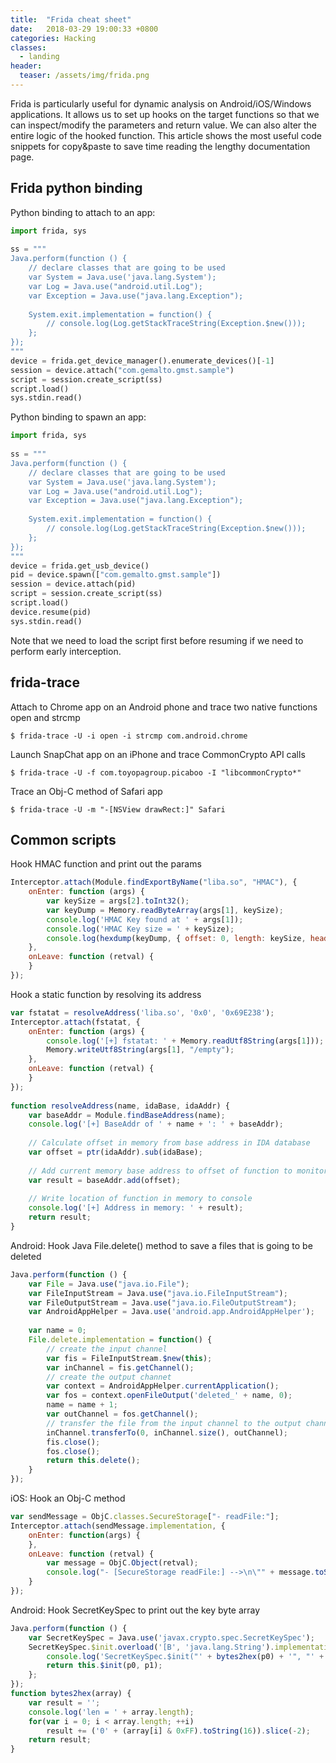 ```yaml
---
title:  "Frida cheat sheet"
date:   2018-03-29 19:00:33 +0800
categories: Hacking
classes:
  - landing
header:
  teaser: /assets/img/frida.png
---
```


Frida is particularly useful for dynamic analysis on Android/iOS/Windows applications. It allows us to set up hooks on the target functions so that we can inspect/modify the parameters and return value. We can also alter the entire logic of the hooked function. This article shows the most useful code snippets for copy&paste to save time reading the lengthy documentation page.

## Frida python binding
Python binding to attach to an app:
```python
import frida, sys
 
ss = """
Java.perform(function () {
    // declare classes that are going to be used
    var System = Java.use('java.lang.System');
    var Log = Java.use("android.util.Log");
    var Exception = Java.use("java.lang.Exception");
     
    System.exit.implementation = function() {
        // console.log(Log.getStackTraceString(Exception.$new()));
    };
});
"""
device = frida.get_device_manager().enumerate_devices()[-1]
session = device.attach("com.gemalto.gmst.sample")
script = session.create_script(ss)
script.load()
sys.stdin.read()
```
Python binding to spawn an app:
```python
import frida, sys
 
ss = """
Java.perform(function () {
    // declare classes that are going to be used
    var System = Java.use('java.lang.System');
    var Log = Java.use("android.util.Log");
    var Exception = Java.use("java.lang.Exception");
     
    System.exit.implementation = function() {
        // console.log(Log.getStackTraceString(Exception.$new()));
    };
});
"""
device = frida.get_usb_device()
pid = device.spawn(["com.gemalto.gmst.sample"])
session = device.attach(pid)
script = session.create_script(ss)
script.load()
device.resume(pid)
sys.stdin.read()
```
Note that we need to load the script first before resuming if we need to perform early interception.

## frida-trace
Attach to Chrome app on an Android phone and trace two native functions open and strcmp
```
$ frida-trace -U -i open -i strcmp com.android.chrome
```
Launch SnapChat app on an iPhone and trace CommonCrypto API calls
```
$ frida-trace -U -f com.toyopagroup.picaboo -I "libcommonCrypto*"
```
Trace an Obj-C method of Safari app
```
$ frida-trace -U -m "-[NSView drawRect:]" Safari
```

## Common scripts
Hook HMAC function and print out the params
```javascript
Interceptor.attach(Module.findExportByName("liba.so", "HMAC"), {
    onEnter: function (args) {
        var keySize = args[2].toInt32();
        var keyDump = Memory.readByteArray(args[1], keySize);
        console.log('HMAC Key found at ' + args[1]);
        console.log('HMAC Key size = ' + keySize);
        console.log(hexdump(keyDump, { offset: 0, length: keySize, header: false, ansi: false }));  
    },
    onLeave: function (retval) {
    }
});
```
Hook a static function by resolving its address
```javascript
var fstatat = resolveAddress('liba.so', '0x0', '0x69E238');
Interceptor.attach(fstatat, {
    onEnter: function (args) {
        console.log('[+] fstatat: ' + Memory.readUtf8String(args[1]));
        Memory.writeUtf8String(args[1], "/empty");
    },
    onLeave: function (retval) {
    }
});
 
function resolveAddress(name, idaBase, idaAddr) {
    var baseAddr = Module.findBaseAddress(name);
    console.log('[+] BaseAddr of ' + name + ': ' + baseAddr);
      
    // Calculate offset in memory from base address in IDA database
    var offset = ptr(idaAddr).sub(idaBase);
      
    // Add current memory base address to offset of function to monitor
    var result = baseAddr.add(offset);
      
    // Write location of function in memory to console
    console.log('[+] Address in memory: ' + result);
    return result;
}
```
Android: Hook Java File.delete() method to save a files that is going to be deleted
```javascript
Java.perform(function () {
    var File = Java.use("java.io.File");
    var FileInputStream = Java.use("java.io.FileInputStream");
    var FileOutputStream = Java.use("java.io.FileOutputStream");
    var AndroidAppHelper = Java.use('android.app.AndroidAppHelper');
    
    var name = 0;
    File.delete.implementation = function() {
        // create the input channel
        var fis = FileInputStream.$new(this);
        var inChannel = fis.getChannel();
        // create the output channet
        var context = AndroidAppHelper.currentApplication();
        var fos = context.openFileOutput('deleted_' + name, 0);
        name = name + 1;
        var outChannel = fos.getChannel();
        // transfer the file from the input channel to the output channel
        inChannel.transferTo(0, inChannel.size(), outChannel);
        fis.close();
        fos.close();
        return this.delete();
    }
});
```
iOS: Hook an Obj-C method
```javascript
var sendMessage = ObjC.classes.SecureStorage["- readFile:"];
Interceptor.attach(sendMessage.implementation, {
    onEnter: function(args) {
    },
    onLeave: function (retval) {
        var message = ObjC.Object(retval);
        console.log("- [SecureStorage readFile:] -->\n\"" + message.toString() + "\"");
    }
});
```
Android: Hook SecretKeySpec to print out the key byte array
```javascript
Java.perform(function () {
    var SecretKeySpec = Java.use('javax.crypto.spec.SecretKeySpec');
    SecretKeySpec.$init.overload('[B', 'java.lang.String').implementation = function(p0, p1) {
        console.log('SecretKeySpec.$init("' + bytes2hex(p0) + '", "' + p1 + '")');
        return this.$init(p0, p1);
    };
});
function bytes2hex(array) {
    var result = '';
    console.log('len = ' + array.length);
    for(var i = 0; i < array.length; ++i)
        result += ('0' + (array[i] & 0xFF).toString(16)).slice(-2);
    return result;
}
```





